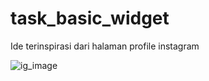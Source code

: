 # task_basic_widget

Ide terinspirasi dari halaman profile instagram

![ig_image](https://user-images.githubusercontent.com/62535053/132480010-fb1d8194-8ea1-4751-9237-e40e1ffdca4a.png)
